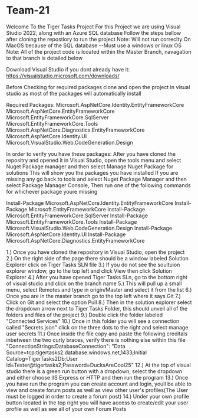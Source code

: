 # Team-21
Welcome To the Tiger Tasks Project
For this Project we are using Visual Studio 2022, along with an Azure SQL database 
Follow the steps bellow after cloning the repostiory to run the project 
Note: Will not run correclty On MacOS because of the SQL database
--Must use a windows or linux OS
Note: All of the project code is lcoated within the Master Branch, navagation to that branch is detailed below

Download Visual Studio if you dont already have it: https://visualstudio.microsoft.com/downloads/

Before Checking for required packages clone and open the project in visual studio as most of the packages will automatically install

Required Packages:
Microsoft.AspNetCore.Identity.EntityFrameworkCore
Microsoft.AspNetCore.EntityFrameworkCore
Microsoft.EntityFrameworkCore.SqlServer
Microsoft.EntityFrameworkCore.Tools
Microsoft.AspNetCore.Diagnostics.EntityFrameworkCore
Microsoft.AspNetCore.Identity.UI
Microsoft.VisualStudio.Web.CodeGeneration.Design

In order to verify you have these packages:
After you have cloned the repositry and opened it in Visual Studio, open the tools menu and select Nuget Package manager and then select Manage Nuget Package for solutions
This will show you the packages you have installed
If you are missing any go back to tools and select Nuget Package Manager and then select Package Manager Console, Then run one of the following commands for whichever package youre missing

Install-Package Microsoft.AspNetCore.Identity.EntityFrameworkCore
Install-Package Microsoft.EntityFrameworkCore
Install-Package Microsoft.EntityFrameworkCore.SqlServer
Install-Package Microsoft.EntityFrameworkCore.Tools
Install-Package Microsoft.VisualStudio.Web.CodeGeneration.Design
Install-Package Microsoft.AspNetCore.Identity.UI
Install-Package Microsoft.AspNetCore.Diagnostics.EntityFrameworkCore

1.) Once you have cloned the repository in Visual Studio, open the project 
2.) On the right side of the page there should be a window labeled Solution Explorer click on Tiger Tasks SLN file 
3.) If you do not see the soultuion explorer window, go to the top left and click View then click Solution Explorer
4.) After you have opened Tiger Tasks SLn, go to the bottom right of visual studio and click on the branch name
5.) This will pull up a small menu, select Remotes and type in origin/Master and select it from the list
6.) Once you are in the master branch go to the top left where it says Git
7.) Click on Git and select the option Pull
8.) Then in the solution explorer select the dropdown arrow next to Tiger Tasks Folder, this should unveil all of the folders and files of the project 
9.) Double click the folder labeled "Connected Services" 
10.) Once in this folder you will see a connection called "Secrets.json" click on the three dots to the right and select manage user secrets 
11.) Once inside the file copy and paste the following creditals inbetween the two curly braces, verify there is nothing else within this file
"ConnectionStrings:DatabaseConnection": "Data Source=tcp:tigertasks2.database.windows.net,1433;Initial Catalog=TigerTasks2Db;User Id=Tester@tigertasks2;Password=DucksAreCool25"
12.) At the top of visual studio there is a green run button with a dropdown, select the dropdown and either choose IIS Express or HTTP and then run the program 
13.) Once you have run the program you can create account and login, youll be able to view and create forum posts as well as view other user's profiles(The User must be logged in order to create a forum post)
14.) Under your own profile button located in the top right you will have access to create/edit your user profile as well as see all of your own Forum Posts

